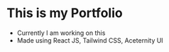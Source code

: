 # This is my Portfolio

- Currently I am working on this
- Made using React JS, Tailwind CSS, Aceternity UI